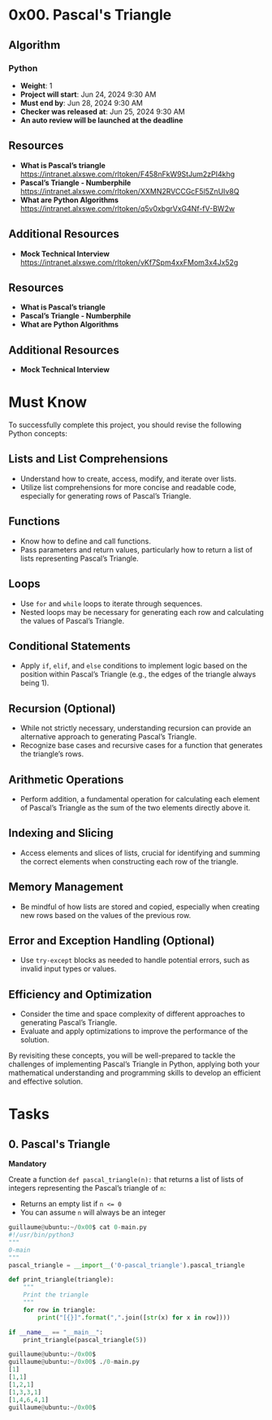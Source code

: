 # 0x00. Pascal's Triangle

## Algorithm

### Python

- **Weight**: 1
- **Project will start**: Jun 24, 2024 9:30 AM
- **Must end by**: Jun 28, 2024 9:30 AM
- **Checker was released at**: Jun 25, 2024 9:30 AM
- **An auto review will be launched at the deadline**

## Resources

- **What is Pascal’s triangle** https://intranet.alxswe.com/rltoken/F458nFkW9StJum2zPI4khg
- **Pascal’s Triangle - Numberphile** https://intranet.alxswe.com/rltoken/XXMN2RVCCGcF5l5ZnUIv8Q
- **What are Python Algorithms** https://intranet.alxswe.com/rltoken/q5v0xbgrVxG4Nf-fV-BW2w

## Additional Resources

- **Mock Technical Interview** https://intranet.alxswe.com/rltoken/vKf7Spm4xxFMom3x4Jx52g


## Resources
- **What is Pascal’s triangle**
- **Pascal’s Triangle - Numberphile**
- **What are Python Algorithms**

## Additional Resources
- **Mock Technical Interview**



# Must Know

To successfully complete this project, you should revise the following Python concepts:

## Lists and List Comprehensions

- Understand how to create, access, modify, and iterate over lists.
- Utilize list comprehensions for more concise and readable code, especially for generating rows of Pascal’s Triangle.

## Functions

- Know how to define and call functions.
- Pass parameters and return values, particularly how to return a list of lists representing Pascal’s Triangle.

## Loops

- Use `for` and `while` loops to iterate through sequences.
- Nested loops may be necessary for generating each row and calculating the values of Pascal’s Triangle.

## Conditional Statements

- Apply `if`, `elif`, and `else` conditions to implement logic based on the position within Pascal’s Triangle (e.g., the edges of the triangle always being 1).

## Recursion (Optional)

- While not strictly necessary, understanding recursion can provide an alternative approach to generating Pascal’s Triangle.
- Recognize base cases and recursive cases for a function that generates the triangle’s rows.

## Arithmetic Operations

- Perform addition, a fundamental operation for calculating each element of Pascal’s Triangle as the sum of the two elements directly above it.

## Indexing and Slicing

- Access elements and slices of lists, crucial for identifying and summing the correct elements when constructing each row of the triangle.

## Memory Management

- Be mindful of how lists are stored and copied, especially when creating new rows based on the values of the previous row.

## Error and Exception Handling (Optional)

- Use `try-except` blocks as needed to handle potential errors, such as invalid input types or values.

## Efficiency and Optimization

- Consider the time and space complexity of different approaches to generating Pascal’s Triangle.
- Evaluate and apply optimizations to improve the performance of the solution.

By revisiting these concepts, you will be well-prepared to tackle the challenges of implementing Pascal’s Triangle in Python, applying both your mathematical understanding and programming skills to develop an efficient and effective solution.

# Tasks

## 0. Pascal's Triangle

**Mandatory**

Create a function `def pascal_triangle(n):` that returns a list of lists of integers representing the Pascal’s triangle of `n`:

- Returns an empty list if `n <= 0`
- You can assume `n` will always be an integer

```python
guillaume@ubuntu:~/0x00$ cat 0-main.py
#!/usr/bin/python3
"""
0-main
"""
pascal_triangle = __import__('0-pascal_triangle').pascal_triangle

def print_triangle(triangle):
    """
    Print the triangle
    """
    for row in triangle:
        print("[{}]".format(",".join([str(x) for x in row])))

if __name__ == "__main__":
    print_triangle(pascal_triangle(5))

guillaume@ubuntu:~/0x00$ 
guillaume@ubuntu:~/0x00$ ./0-main.py
[1]
[1,1]
[1,2,1]
[1,3,3,1]
[1,4,6,4,1]
guillaume@ubuntu:~/0x00$ 

